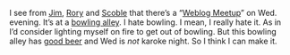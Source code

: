 I see from
[Jim](http://snowstormlife.com/blog/archive/2004/01/11/572.aspx),
[Rory](http://neopoleon.com/blog/posts/2498.aspx) and
[Scoble](http://radio.weblogs.com/0001011/2004/01/16.html#a6213) that
there’s a “[Weblog
Meetup](http://www.anitarowland.com/gmarchives/00001562.html)” on Wed.
evening. It’s at a [bowling alley](http://www.leilanilanes.com/). I hate
bowling. I mean, I really hate it. As in I’d consider lighting myself on
fire to get out of bowling. But this bowling alley has [good
beer](http://www.leilanilanes.com/Lani%20Kai%20Lounge.htm) and Wed is
*not* karoke night. So I think I can make it.
